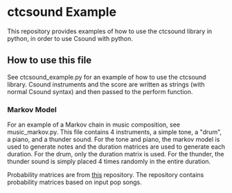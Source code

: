 # ctcsound Example
This repository provides examples of how to use the ctcsound library in python, in order to use Csound with python.

## How to use this file
See ctcsound_example.py for an example of how to use the ctcsound library. Csound instruments and the score are written as strings (with normal Csound syntax) and then passed to the perform function.

### Markov Model
For an example of a Markov chain in music composition, see music_markov.py. This file contains 4 instruments, a simple tone, a "drum", a piano, and a thunder sound. For the tone and piano, the markov model is used to generate notes and the duration matrices are used to generate each duration. For the drum, only the duration matrix is used. For the thunder, the thunder sound is simply placed 4 times randomly in the entire duration. 

Probability matrices are from [this](https://github.com/haebichan/PopMusicMaker/tree/master/probability%20matrices) repository. The repository contains probability matrices based on input pop songs.

